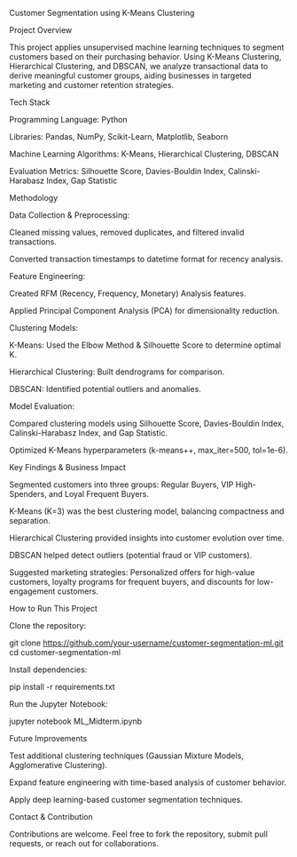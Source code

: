 Customer Segmentation using K-Means Clustering

Project Overview

This project applies unsupervised machine learning techniques to segment customers based on their purchasing behavior. Using K-Means Clustering, Hierarchical Clustering, and DBSCAN, we analyze transactional data to derive meaningful customer groups, aiding businesses in targeted marketing and customer retention strategies.

Tech Stack

Programming Language: Python

Libraries: Pandas, NumPy, Scikit-Learn, Matplotlib, Seaborn

Machine Learning Algorithms: K-Means, Hierarchical Clustering, DBSCAN

Evaluation Metrics: Silhouette Score, Davies-Bouldin Index, Calinski-Harabasz Index, Gap Statistic

Methodology

Data Collection & Preprocessing:

Cleaned missing values, removed duplicates, and filtered invalid transactions.

Converted transaction timestamps to datetime format for recency analysis.

Feature Engineering:

Created RFM (Recency, Frequency, Monetary) Analysis features.

Applied Principal Component Analysis (PCA) for dimensionality reduction.

Clustering Models:

K-Means: Used the Elbow Method & Silhouette Score to determine optimal K.

Hierarchical Clustering: Built dendrograms for comparison.

DBSCAN: Identified potential outliers and anomalies.

Model Evaluation:

Compared clustering models using Silhouette Score, Davies-Bouldin Index, Calinski-Harabasz Index, and Gap Statistic.

Optimized K-Means hyperparameters (k-means++, max_iter=500, tol=1e-6).

Key Findings & Business Impact

Segmented customers into three groups: Regular Buyers, VIP High-Spenders, and Loyal Frequent Buyers.

K-Means (K=3) was the best clustering model, balancing compactness and separation.

Hierarchical Clustering provided insights into customer evolution over time.

DBSCAN helped detect outliers (potential fraud or VIP customers).

Suggested marketing strategies: Personalized offers for high-value customers, loyalty programs for frequent buyers, and discounts for low-engagement customers.

How to Run This Project

Clone the repository:

git clone https://github.com/your-username/customer-segmentation-ml.git
cd customer-segmentation-ml

Install dependencies:

pip install -r requirements.txt

Run the Jupyter Notebook:

jupyter notebook ML_Midterm.ipynb

Future Improvements

Test additional clustering techniques (Gaussian Mixture Models, Agglomerative Clustering).

Expand feature engineering with time-based analysis of customer behavior.

Apply deep learning-based customer segmentation techniques.

Contact & Contribution

Contributions are welcome. Feel free to fork the repository, submit pull requests, or reach out for collaborations.

